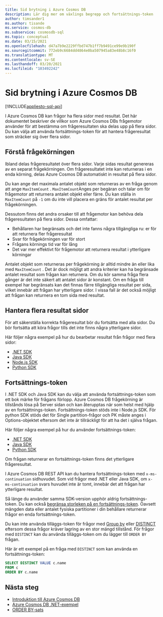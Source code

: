 ```yaml
---
title: Sid brytning i Azure Cosmos DB
description: Lär dig mer om växlings begrepp och fortsättnings-token
author: timsander1
ms.author: tisande
ms.service: cosmos-db
ms.subservice: cosmosdb-sql
ms.topic: conceptual
ms.date: 03/15/2021
ms.openlocfilehash: d47a7b9e2229ffbd747b1ff7b9491ce99e9b190f
ms.sourcegitcommit: 772eb9c6684dd4864e0ba507945a83e48b8c16f0
ms.translationtype: MT
ms.contentlocale: sv-SE
ms.lasthandoff: 03/20/2021
ms.locfileid: "103492242"
---
```

# <a name="pagination-in-azure-cosmos-db"></a>Sid brytning i Azure Cosmos DB
[!INCLUDE[appliesto-sql-api](includes/appliesto-sql-api.md)]

I Azure Cosmos DB kan frågor ha flera sidor med resultat. Det här dokumentet beskriver de villkor som Azure Cosmos DBs frågemotor använder för att bestämma om frågeresultaten ska delas upp på flera sidor. Du kan välja att använda fortsättnings-token för att hantera frågeresultat som sträcker sig över flera sidor.

## <a name="understanding-query-executions"></a>Förstå frågekörningen

Ibland delas frågeresultatet över flera sidor. Varje sidas resultat genereras av en separat frågekörningen. Om frågeresultatet inte kan returneras i en enda körning, delas Azure Cosmos DB automatiskt in resultat på flera sidor.

Du kan ange det maximala antalet objekt som returneras av en fråga genom att ange `MaxItemCount` . `MaxItemCount`Anges per begäran och talar om för frågemotor att returnera antalet objekt eller färre. Du kan ställa in `MaxItemCount` på `-1` om du inte vill placera en gräns för antalet resultat per frågekörningen.

Dessutom finns det andra orsaker till att frågemotor kan behöva dela frågeresultaten på flera sidor. Dessa omfattar:

- Behållaren har begränsats och det inte fanns några tillgängliga ru: er för att returnera fler frågeresultat
- Svar för frågekörningen var för stort
- Frågans körnings tid var för lång
- Det var mer effektivt för frågemotor att returnera resultat i ytterligare körningar

Antalet objekt som returneras per frågekörning är alltid mindre än eller lika med `MaxItemCount` . Det är dock möjligt att andra kriterier kan ha begränsade antalet resultat som frågan kan returnera. Om du kör samma fråga flera gånger är det inte säkert att antalet sidor är konstant. Om en fråga till exempel har begränsats kan det finnas färre tillgängliga resultat per sida, vilket innebär att frågan har ytterligare sidor. I vissa fall är det också möjligt att frågan kan returnera en tom sida med resultat.

## <a name="handling-multiple-pages-of-results"></a>Hantera flera resultat sidor

För att säkerställa korrekta frågeresultat bör du fortsätta med alla sidor. Du bör fortsätta att köra frågor tills det inte finns några ytterligare sidor.

Här följer några exempel på hur du bearbetar resultat från frågor med flera sidor:

- [.NET SDK](https://github.com/Azure/azure-cosmos-dotnet-v3/blob/master/Microsoft.Azure.Cosmos.Samples/Usage/Queries/Program.cs#L280)
- [Java SDK](https://github.com/Azure-Samples/azure-cosmos-java-sql-api-samples/blob/main/src/main/java/com/azure/cosmos/examples/documentcrud/sync/DocumentCRUDQuickstart.java#L162-L176)
- [Node.js SDK](https://github.com/Azure/azure-sdk-for-js/blob/83fcc44a23ad771128d6e0f49043656b3d1df990/sdk/cosmosdb/cosmos/samples/IndexManagement.ts#L128-L140)
- [Python SDK](https://github.com/Azure/azure-sdk-for-python/blob/master/sdk/cosmos/azure-cosmos/samples/examples.py#L89)

## <a name="continuation-tokens"></a>Fortsättnings-token

I .NET SDK och Java SDK kan du välja att använda fortsättnings-token som ett bok märke för frågans förlopp. Azure Cosmos DB frågekörning är tillstånds lösa på Server sidan och kan återupptas när som helst med hjälp av en fortsättnings-token. Fortsättnings-token stöds inte i Node.js SDK. För python SDK stöds det för Single partition-frågor och PK måste anges i Options-objektet eftersom det inte är tillräckligt för att ha det i själva frågan.

Här följer några exempel på hur du använder fortsättnings-token:

- [.NET SDK](https://github.com/Azure/azure-cosmos-dotnet-v2/blob/master/samples/code-samples/Queries/Program.cs#L699-L734)
- [Java SDK](https://github.com/Azure-Samples/azure-cosmos-java-sql-api-samples/blob/main/src/main/java/com/azure/cosmos/examples/queries/sync/QueriesQuickstart.java#L216)
- [Python SDK](https://github.com/Azure/azure-sdk-for-python/blob/master/sdk/cosmos/azure-cosmos/test/test_query.py#L533)

Om frågan returnerar en fortsättnings-token finns det ytterligare frågeresultat.

I Azure Cosmos DB REST API kan du hantera fortsättnings-token med `x-ms-continuation` sidhuvudet. Som vid frågor med .NET eller Java SDK, om `x-ms-continuation` svars huvudet inte är tomt, innebär det att frågan har ytterligare resultat.

Så länge du använder samma SDK-version upphör aldrig fortsättnings-token. Du kan också [begränsa storleken på en fortsättnings-token](/dotnet/api/microsoft.azure.documents.client.feedoptions.responsecontinuationtokenlimitinkb#Microsoft_Azure_Documents_Client_FeedOptions_ResponseContinuationTokenLimitInKb). Oavsett mängden data eller antalet fysiska partitioner i din behållare returnerar frågor en enda fortsättnings-token.

Du kan inte använda tilläggs-token för frågor med [Group by](sql-query-group-by.md) eller [DISTINCT](sql-query-keywords.md#distinct) eftersom dessa frågor kräver lagring av en stor mängd tillstånd. För frågor med `DISTINCT` kan du använda tilläggs-token om du lägger till `ORDER BY` frågan.

Här är ett exempel på en fråga med `DISTINCT` som kan använda en fortsättnings-token:

```sql
SELECT DISTINCT VALUE c.name
FROM c
ORDER BY c.name
```

## <a name="next-steps"></a>Nästa steg

- [Introduktion till Azure Cosmos DB](introduction.md)
- [Azure Cosmos DB .NET-exempel](https://github.com/Azure/azure-cosmos-dotnet-v3)
- [ORDER BY-sats](sql-query-order-by.md)
